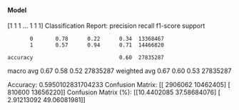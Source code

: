 #### Model
[1 1 1 ... 1 1 1]
Classification Report:
              precision    recall  f1-score   support

           0       0.78      0.22      0.34  13368467
           1       0.57      0.94      0.71  14466820

    accuracy                           0.60  27835287
   macro avg       0.67      0.58      0.52  27835287
weighted avg       0.67      0.60      0.53  27835287

Accuracy: 0.5950102831704233
Confusion Matrix:
[[ 2906062 10462405]
 [  810600 13656220]]
Confusion Matrix (%):
[[10.4402085  37.58684076]
 [ 2.91213092 49.06081981]]
